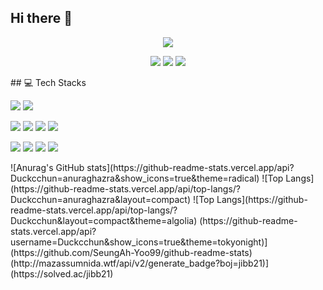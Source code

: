 ## Hi there 👋
<p align='center'>
  <img src="https://capsule-render.vercel.app/api?type=waving&color=ACBCFF&fontColor=0F1035&height=200&section=header&text=Welcome+to+DongMin's+Github!👋&fontSize=40"/>
</p>
 
<!-- badge -->
<p align='center'>
  <!-- gmail -->
  <img src="https://img.shields.io/badge/ysa8497@gmail.com-EA4335? style=flat-square&logo=gmail&logoColor=white"/>
  <!-- Tistory -->
  <a href="https://happybplus.tistory.com/"><img src="https://img.shields.io/badge/Tech Blog-000000?style=flat-square&logo=tistory&logoColor=white"/></a>
  <!-- Instagram -->
  <a href="https://www.instagram.com/happyy_bppl.yoo?igsh=Ym9wMHVhdHFkbmlw&utm_source=qr"><img src="https://img.shields.io/badge/instagram-E4405F?style=flat-square&logo=instagram&logoColor=white"/></a>
</p>
<!-- 기술 스택 -->
## 💻 Tech Stacks
<p>
  <img src="https://img.shields.io/badge/Java-b07219?style=flat-square&logoColor=white"/>
  <img src="https://img.shields.io/badge/Python-3776AB?style=flat-square&logo=python&logoColor=white"/>
</p>
<p>
  <img src="https://img.shields.io/badge/HTML5-E34F26?style=flat-square&logo=html5&logoColor=white"/>
  <img src="https://img.shields.io/badge/CSS3-1572B6?style=flat-square&logo=css3&logoColor=white"/>
  <img src="https://img.shields.io/badge/JavaScript-F7DF1E?style=flat-square&logo=javascript&logoColor=white"/>
  <img src="https://img.shields.io/badge/React-61DAFB?style=flat-square&logo=react&logoColor=white"/>
</p>
<p>
  <img src="https://img.shields.io/badge/Git-F05032?style=flat-square&logo=git&logoColor=white"/>
  <img src="https://img.shields.io/badge/GitHub-181717?style=flat-square&logo=github&logoColor=white"/>
  <img src="https://img.shields.io/badge/GitLab-FC6D26?style=flat-square&logo=gitlab&logoColor=white"/>
  <img src="https://img.shields.io/badge/Notion-000000?style=flat-square&logo=notion&logoColor=white"/>
</p>
![Anurag's GitHub stats](https://github-readme-stats.vercel.app/api?Duckcchun=anuraghazra&show_icons=true&theme=radical)
![Top Langs](https://github-readme-stats.vercel.app/api/top-langs/?Duckcchun=anuraghazra&layout=compact)
<!-- 사용한 언어 순위 카드 -->
![Top Langs](https://github-readme-stats.vercel.app/api/top-langs/?Duckcchun&layout=compact&theme=algolia)
<!-- GitHub Stats Card -->
(https://github-readme-stats.vercel.app/api?username=Duckcchun&show_icons=true&theme=tokyonight)](https://github.com/SeungAh-Yoo99/github-readme-stats)
<!-- solved.ac 프로필 -->
(http://mazassumnida.wtf/api/v2/generate_badge?boj=jibb21)](https://solved.ac/jibb21)

